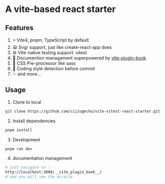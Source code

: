 # A vite-based react starter

## Features
1. ⚡️ Vite4, pnpm, TypeScript by default
2. 😃 Svgr support, just like create-react-app does
3. ⚙️ Vite-native testing support: vitest
4. 📑 Documention managament superpowered by [vite-plugin-book](https://github.com/Saul-Mirone/vite-plugin-book)
5. 🎨 CSS Pre-processor like sass
6. 🦾 Coding style detection before commit
7. ✨ and more...

## Usage
1. Clone to local
```bash
git clone https://github.com/cijiugechu/vite-vitest-react-starter.git
```
2. Install dependencies
```bash
pnpm install
```
3. Development
```bash
pnpm run dev
```
4. documentation management
```bash
# just navigate to :
http://localhost:3000/__vite_plugin_book__/
# and you will see the miracle
```
